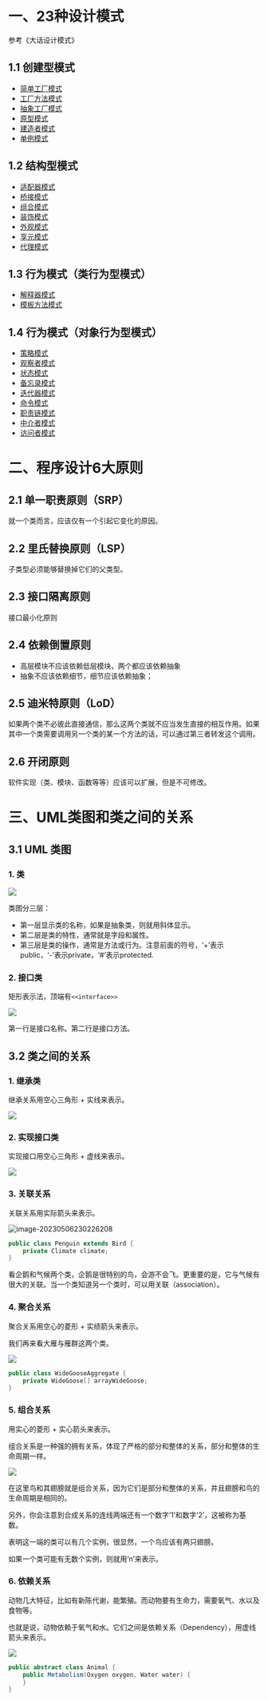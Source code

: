 # 一、23种设计模式

参考《大话设计模式》

## 1.1 创建型模式

- [简单工厂模式](src/designpattern/creation/factory/simple/README.md)
- [工厂方法模式](src/designpattern/creation/factory/method/README.md)
- [抽象工厂模式](src/designpattern/creation/factory/abstraction/README.md)
- [原型模式](src/designpattern/creation/prototype/README.md)
- [建造者模式](src/designpattern/creation/builder/README.md)
- [单例模式](src/designpattern/creation/singleton/README.md)

## 1.2 结构型模式

- [适配器模式](src/designpattern/structural/adapter/README.md)
- [桥接模式](src/designpattern/structural/bridge/README.md)
- [组合模式](src/designpattern/structural/composite/README.md)
- [装饰模式](src/designpattern/structural/decorator/README.md)
- [外观模式](src/designpattern/structural/facade/README.md)
- [享元模式](src/designpattern/structural/flyweight/README.md)
- [代理模式](src/designpattern/structural/proxy/README.md)

## 1.3 行为模式（类行为型模式）

- [解释器模式](src/designpattern/behavioral/interpreter/README.md)
- [模板方法模式](src/designpattern/behavioral/template/README.md)

## 1.4 行为模式（对象行为型模式）

- [策略模式](src/designpattern/behavioral/strategy/README.md)
- [观察者模式](src/designpattern/behavioral/observer/README.md)
- [状态模式](src/designpattern/behavioral/state/README.md)
- [备忘录模式](src/designpattern/behavioral/memento/README.md)
- [迭代器模式](src/designpattern/behavioral/iterator/README.md)
- [命令模式](src/designpattern/behavioral/command/README.md)
- [职责链模式](src/designpattern/behavioral/responsibilitychain/README.md)
- [中介者模式](src/designpattern/behavioral/mediator/README.md)
- [访问者模式](src/designpattern/behavioral/visitor/README.md)

# 二、程序设计6大原则

## 2.1 单一职责原则（SRP）

就一个类而言，应该仅有一个引起它变化的原因。

## 2.2 里氏替换原则（LSP）

子类型必须能够替换掉它们的父类型。

## 2.3 接口隔离原则

接口最小化原则

## 2.4 依赖倒置原则

- 高层模块不应该依赖低层模块，两个都应该依赖抽象
- 抽象不应该依赖细节，细节应该依赖抽象；

## 2.5 迪米特原则（LoD）

如果两个类不必彼此直接通信，那么这两个类就不应当发生直接的相互作用。如果其中一个类需要调用另一个类的某一个方法的话，可以通过第三者转发这个调用。

## 2.6 开闭原则

软件实现（类、模块、函数等等）应该可以扩展，但是不可修改。

# 三、UML类图和类之间的关系

## 3.1 UML 类图

### 1. 类

![](https://technotes.oss-cn-shenzhen.aliyuncs.com/2023/202305062250334.png)

类图分三层：

- 第一层显示类的名称，如果是抽象类，则就用斜体显示。
- 第二层是类的特性，通常就是字段和属性。
- 第三层是类的操作，通常是方法或行为。注意前面的符号，‘+’表示public，‘-’表示private，‘#’表示protected.

### 2. 接口类

矩形表示法，顶端有`<<interface>>`

![](https://technotes.oss-cn-shenzhen.aliyuncs.com/2023/202305062255890.png)

第一行是接口名称。第二行是接口方法。

## 3.2 类之间的关系

### 1. 继承类

继承关系用空心三角形 + 实线来表示。

![](https://technotes.oss-cn-shenzhen.aliyuncs.com/2023/202305062258987.png)

### 2. 实现接口类

实现接口用空心三角形 + 虚线来表示。

![](https://technotes.oss-cn-shenzhen.aliyuncs.com/2023/202305062300409.png)

### 3. 关联关系

关联关系用实际箭头来表示。

![image-20230506230226208](https://technotes.oss-cn-shenzhen.aliyuncs.com/2023/202305062302264.png)

```java
public class Penguin extends Bird {
    private Climate climate;
}
```

看企鹅和气候两个类，企鹅是很特别的鸟，会游不会飞。更重要的是，它与气候有很大的关联。当一个类知道另一个类时，可以用关联（association）。

### 4. 聚合关系

聚合关系用空心的菱形 + 实绩箭头来表示。

我们再来看大雁与雁群这两个类。

![](https://technotes.oss-cn-shenzhen.aliyuncs.com/2023/202305062305023.png)

```java
public class WideGooseAggregate {
    private WideGoose[] arrayWideGoose;
}
```

### 5. 组合关系

用实心的菱形 + 实心箭头来表示。

组合关系是一种强的拥有关系，体现了严格的部分和整体的关系，部分和整体的生命周期一样。

![](https://technotes.oss-cn-shenzhen.aliyuncs.com/2023/202305062307472.png)

在这里鸟和其翅膀就是组合关系，因为它们是部分和整体的关系，并且翅膀和鸟的生命周期是相同的。

另外，你会注意到合成关系的连线两端还有一个数字‘1’和数字‘2’，这被称为基数。

表明这一端的类可以有几个实例，很显然，一个鸟应该有两只翅膀。

如果一个类可能有无数个实例，则就用‘n’来表示。

### 6. 依赖关系

动物几大特征，比如有新陈代谢，能繁殖。而动物要有生命力，需要氧气、水以及食物等。

也就是说，动物依赖于氧气和水。它们之间是依赖关系（Dependency），用虚线箭头来表示。

![](https://technotes.oss-cn-shenzhen.aliyuncs.com/2023/202305062309323.png)

```java
public abstract class Animal {
    public Metabolism(Oxygen oxygen, Water water) {
    }
}
```

